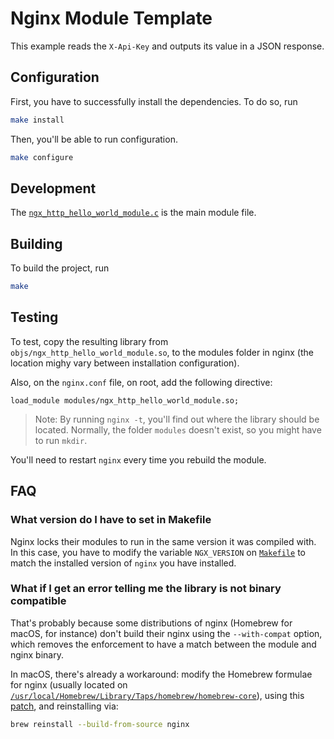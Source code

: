 # Nginx Module Template

This example reads the `X-Api-Key` and outputs its value in a JSON response.

## Configuration

First, you have to successfully install the dependencies. To do so, run

```bash
make install
```

Then, you'll be able to run configuration.

```bash
make configure
```

## Development

The [`ngx_http_hello_world_module.c`](ngx_http_hello_world_module.c) is the main module file.

## Building

To build the project, run

```bash
make
```

## Testing

To test, copy the resulting library from `objs/ngx_http_hello_world_module.so`, to the modules folder in nginx (the location mighy vary between installation configuration).

Also, on the `nginx.conf` file, on root, add the following directive:

```nginx
load_module modules/ngx_http_hello_world_module.so;
```

> Note: By running `nginx -t`, you'll find out where the library should be located. Normally, the folder `modules` doesn't exist, so you might have to run `mkdir`.

You'll need to restart `nginx` every time you rebuild the module.

## FAQ

### What version do I have to set in Makefile

Nginx locks their modules to run in the same version it was compiled with. In this case, you have to modify the variable `NGX_VERSION` on [`Makefile`](Makefile) to match the installed version of `nginx` you have installed.

### What if I get an error telling me the library is not binary compatible

That's probably because some distributions of nginx (Homebrew for macOS, for instance) don't build their nginx using the `--with-compat` option, which removes the enforcement to have a match between the module and nginx binary.

In macOS, there's already a workaround: modify the Homebrew formulae for nginx (usually located on [`/usr/local/Homebrew/Library/Taps/homebrew/homebrew-core`](/usr/local/Homebrew/Library/Taps/homebrew/homebrew-core)), using this [patch](https://github.com/pandres95/homebrew-core/blob/master/Formula/nginx.rb), and reinstalling via:

```bash
brew reinstall --build-from-source nginx
```